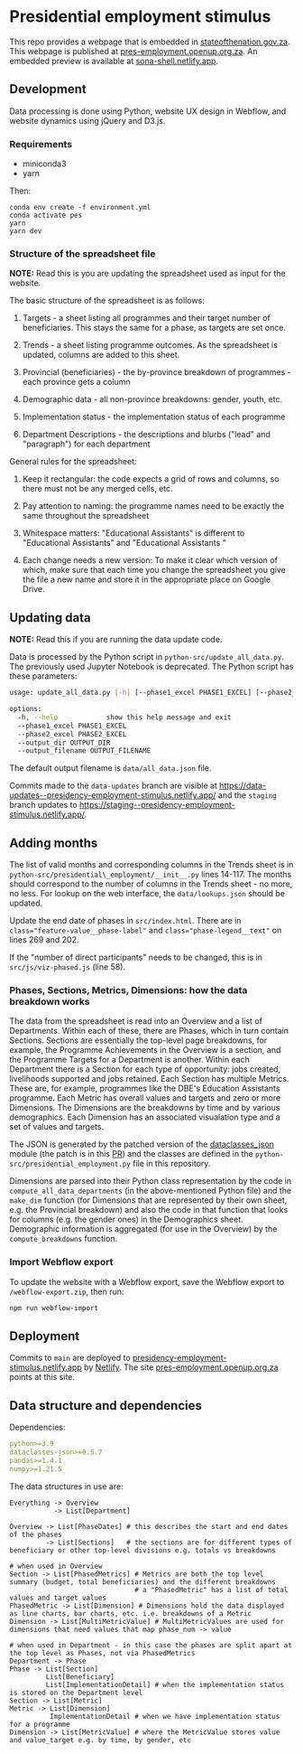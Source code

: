 # Presidential employment stimulus

This repo provides a webpage that is embedded in [stateofthenation.gov.za](https://www.stateofthenation.gov.za/). This webpage is published at [pres-employment.openup.org.za](https://pres-employment.openup.org.za). An embedded preview is available at [sona-shell.netlify.app](https://sona-shell.netlify.app).

## Development

Data processing is done using Python, website UX design in Webflow, and website dynamics using jQuery and D3.js.

### Requirements

- miniconda3
- yarn

Then:
```
conda env create -f environment.yml
conda activate pes
yarn
yarn dev
```

### Structure of the spreadsheet file

**NOTE:** Read this is you are updating the spreadsheet used as input for the website.

The basic structure of the spreadsheet is as follows:

1. Targets - a sheet listing all programmes and their target number of beneficiaries.
   This stays the same for a phase, as targets are set once.

2. Trends - a sheet listing programme outcomes. As the spreadsheet is updated, columns are added to this sheet.

3. Provincial (beneficiaries) - the by-province breakdown of programmes - each province gets a column

4. Demographic data - all non-province breakdowns: gender, youth, etc.

5. Implementation status - the implementation status of each programme

6. Department Descriptions - the descriptions and blurbs ("lead" and "paragraph") for each department

General rules for the spreadsheet:

1. Keep it rectangular: the code expects a grid of rows and columns, so there must not be any merged cells, etc.

2. Pay attention to naming: the programme names need to be exactly the same throughout the spreadsheet

3. Whitespace matters: "Educational Assistants" is different to "Educational  Assistants" and "Educational Assistants "

4. Each change needs a new version: To make it clear which version of which, make sure that each time you change the spreadsheet you give the file a new name and store it in the appropriate place on Google Drive.

## Updating data

**NOTE:** Read this if you are running the data update code.

Data is processed by the Python script in `python-src/update_all_data.py`. The previously used Jupyter Notebook is deprecated. The Python script has these
parameters:

```bash
usage: update_all_data.py [-h] [--phase1_excel PHASE1_EXCEL] [--phase2_excel PHASE2_EXCEL] [--output_dir OUTPUT_DIR] [--output_filename OUTPUT_FILENAME]

options:
  -h, --help            show this help message and exit
  --phase1_excel PHASE1_EXCEL
  --phase2_excel PHASE2_EXCEL
  --output_dir OUTPUT_DIR
  --output_filename OUTPUT_FILENAME
```

The default output filename is `data/all_data.json` file. 

Commits made to the `data-updates` branch are visible at <https://data-updates--presidency-employment-stimulus.netlify.app/> and the `staging` branch updates to <https://staging--presidency-employment-stimulus.netlify.app/>.

## Adding months

The list of valid months and corresponding columns in the Trends sheet is in `python-src/presidential\_employment/__init__.py` lines 14-117.
The months should correspond to the number of columns in the Trends sheet - no more, no less. For lookup on the web interface,
the `data/lookups.json` should be updated.

Update the end date of phases in `src/index.html`. There are in `class="feature-value__phase-label"` and `class="phase-legend__text"` on lines 269 and 202.

If the "number of direct participants" needs to be changed, this is in `src/js/viz-phased.js` (line 58).

### Phases, Sections, Metrics, Dimensions: how the data breakdown works

The data from the spreadsheet is read into an Overview and a list of Departments. Within each of these, there are
Phases, which in turn contain Sections. Sections are essentially the top-level page breakdowns, for example,
the Programme Achievements in the Overview is a section, and the Programme Targets for a Department is another.
Within each Department there is a Section for each type of opportunity: jobs created, livelihoods supported and jobs
retained. Each Section has multiple Metrics. These are, for example, programmes like the DBE's Education Assistants
programme. Each Metric has overall values and targets and zero or more Dimensions. The Dimensions are the breakdowns
by time and by various demographics. Each Dimension has an associated visualation type and a set of values and targets.

The JSON is generated by the patched version of the [dataclasses\_json](https://pypi.org/project/dataclasses-json/) module
(the patch is in this [PR](https://github.com/lidatong/dataclasses-json/pull/352)) and the classes are defined in the `python-src/presidential_employment.py` file in this repository.

Dimensions are parsed into their Python class representation by the code in `compute_all_data_departments` (in the above-mentioned
Python file) and the `make_dim` function (for Dimensions that are represented by their own sheet, e.g. the Provincial breakdown)
and also the code in that function that looks for columns (e.g. the gender ones) in the Demographics sheet. Demographic information
is aggregated (for use in the Overview) by the `compute_breakdowns` function.

### Import Webflow export

To update the website with a Webflow export, save the Webflow export to `/webflow-export.zip`, then run:

```bash
npm run webflow-import
```

## Deployment

Commits to `main` are deployed to [presidency-employment-stimulus.netlify.app](https://presidency-employment-stimulus.netlify.app) by [Netlify](https://app.netlify.com/sites/presidency-employment-stimulus). The site [pres-employment.openup.org.za](http://pres-employment.openup.org.za) points at this site.

## Data structure and dependencies

Dependencies:

```yaml
python>=3.9
dataclasses-json>=0.5.7
pandas>=1.4.1
numpy>=1.21.5
```

The data structures in use are:

```pseudocode
Everything -> Overview
           -> List[Department]
           
Overview -> List[PhaseDates] # this describes the start and end dates of the phases
         -> List[Sections]   # the sections are for different types of beneficiary or other top-level divisions e.g. totals vs breakdowns

# when used in Overview
Section -> List[PhasedMetrics] # Metrics are both the top level summary (budget, total beneficiaries) and the different breakdowns
                               # a "PhasedMetric" has a list of total values and target values
PhasedMetric -> List[Dimension] # Dimensions hold the data displayed as line charts, bar charts, etc. i.e. breakdowns of a Metric
Dimension -> List[MultiMetricValue] # MultiMetricValues are used for dimensions that need values that map phase_num -> value

# when used in Department - in this case the phases are split apart at the top level as Phases, not via PhasedMetrics
Department -> Phase
Phase -> List[Section]
         List[Beneficiary]
         List[ImplementationDetail] # when the implementation status is stored on the Department level
Section -> List[Metric]
Metric -> List[Dimension]
          ImplementationDetail # when we have implementation status for a programme
Dimension -> List[MetricValue] # where the MetricValue stores value and value_target e.g. by time, by gender, etc

```
